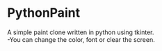 # PythonPaint
A simple paint clone written in python using tkinter.  
-You can change the color, font or clear the screen.  


